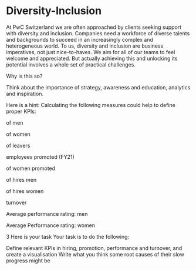 # Diversity-Inclusion

At PwC Switzerland we are often approached by clients seeking support with diversity and inclusion. Companies need a workforce of diverse talents and backgrounds to succeed in an increasingly complex and heterogeneous world. To us, diversity and inclusion are business imperatives, not just nice-to-haves. We aim for all of our teams to feel welcome and appreciated. But actually achieving this and unlocking its potential involves a whole set of practical challenges.

Why is this so?

Think about the importance of strategy, awareness and education, analytics and inspiration. 

Here is a hint: Calculating the following measures could help to define proper KPIs:

 of men
 
 of women
 
 of leavers
 
 employees promoted (FY21)
 
 of women promoted
 
 of hires men
 
 of hires women
 
 turnover 
 
Average performance rating: men

Average Performance rating: women


3
Here is your task
Your task is to do the following:

Define relevant KPIs in hiring, promotion, performance and turnover, and create a visualisation
Write what you think some root causes of their slow progress might be
